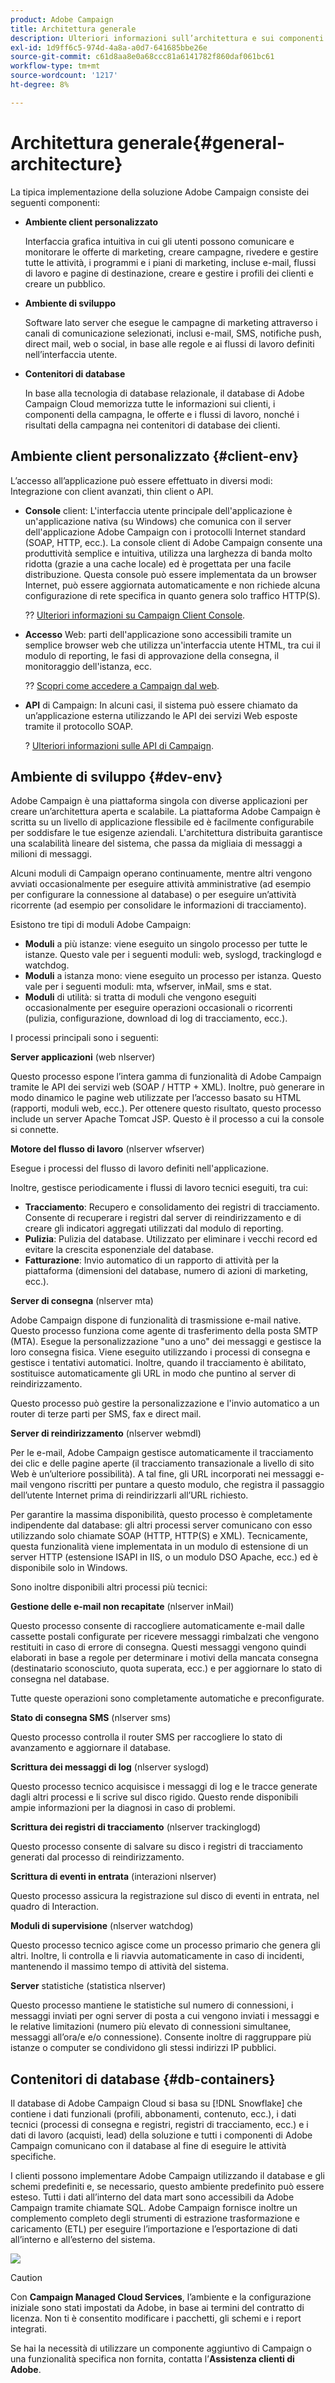 ```yaml
---
product: Adobe Campaign
title: Architettura generale
description: Ulteriori informazioni sull’architettura e sui componenti di Campaign
exl-id: 1d9ff6c5-974d-4a8a-a0d7-641685bbe26e
source-git-commit: c61d8aa8e0a68ccc81a6141782f860daf061bc61
workflow-type: tm+mt
source-wordcount: '1217'
ht-degree: 8%

---
```


# Architettura generale{#general-architecture}

La tipica implementazione della soluzione Adobe Campaign consiste dei seguenti componenti:

* **Ambiente client personalizzato**

   Interfaccia grafica intuitiva in cui gli utenti possono comunicare e monitorare le offerte di marketing, creare campagne, rivedere e gestire tutte le attività, i programmi e i piani di marketing, incluse e-mail, flussi di lavoro e pagine di destinazione, creare e gestire i profili dei clienti e creare un pubblico.

* **Ambiente di sviluppo**

   Software lato server che esegue le campagne di marketing attraverso i canali di comunicazione selezionati, inclusi e-mail, SMS, notifiche push, direct mail, web o social, in base alle regole e ai flussi di lavoro definiti nell’interfaccia utente.

* **Contenitori di database**

   In base alla tecnologia di database relazionale, il database di Adobe Campaign Cloud memorizza tutte le informazioni sui clienti, i componenti della campagna, le offerte e i flussi di lavoro, nonché i risultati della campagna nei contenitori di database dei clienti.

## Ambiente client personalizzato {#client-env}

L’accesso all’applicazione può essere effettuato in diversi modi: Integrazione con client avanzati, thin client o API.

* **Console** client: L&#39;interfaccia utente principale dell&#39;applicazione è un&#39;applicazione nativa (su Windows) che comunica con il server dell&#39;applicazione Adobe Campaign con i protocolli Internet standard (SOAP, HTTP, ecc.). La console client di Adobe Campaign consente una produttività semplice e intuitiva, utilizza una larghezza di banda molto ridotta (grazie a una cache locale) ed è progettata per una facile distribuzione. Questa console può essere implementata da un browser Internet, può essere aggiornata automaticamente e non richiede alcuna configurazione di rete specifica in quanto genera solo traffico HTTP(S).

   ?? [Ulteriori informazioni su Campaign Client Console](../start/connect.md).

* **Accesso** Web: parti dell&#39;applicazione sono accessibili tramite un semplice browser web che utilizza un&#39;interfaccia utente HTML, tra cui il modulo di reporting, le fasi di approvazione della consegna, il monitoraggio dell&#39;istanza, ecc.

   ?? [Scopri come accedere a Campaign dal web](../start/connect.md).

* **API** di Campaign: In alcuni casi, il sistema può essere chiamato da un’applicazione esterna utilizzando le API dei servizi Web esposte tramite il protocollo SOAP.

   ? [Ulteriori informazioni sulle API di Campaign](../dev/api.md).

## Ambiente di sviluppo {#dev-env}

Adobe Campaign è una piattaforma singola con diverse applicazioni per creare un’architettura aperta e scalabile. La piattaforma Adobe Campaign è scritta su un livello di applicazione flessibile ed è facilmente configurabile per soddisfare le tue esigenze aziendali. L&#39;architettura distribuita garantisce una scalabilità lineare del sistema, che passa da migliaia di messaggi a milioni di messaggi.

Alcuni moduli di Campaign operano continuamente, mentre altri vengono avviati occasionalmente per eseguire attività amministrative (ad esempio per configurare la connessione al database) o per eseguire un’attività ricorrente (ad esempio per consolidare le informazioni di tracciamento).

Esistono tre tipi di moduli Adobe Campaign:

* **Moduli** a più istanze: viene eseguito un singolo processo per tutte le istanze. Questo vale per i seguenti moduli: web, syslogd, trackinglogd e watchdog.
* **Moduli** a istanza mono: viene eseguito un processo per istanza. Questo vale per i seguenti moduli: mta, wfserver, inMail, sms e stat.
* **Moduli** di utilità: si tratta di moduli che vengono eseguiti occasionalmente per eseguire operazioni occasionali o ricorrenti (pulizia, configurazione, download di log di tracciamento, ecc.).

I processi principali sono i seguenti:

**Server applicazioni**  (web nlserver)

Questo processo espone l’intera gamma di funzionalità di Adobe Campaign tramite le API dei servizi web (SOAP / HTTP + XML). Inoltre, può generare in modo dinamico le pagine web utilizzate per l’accesso basato su HTML (rapporti, moduli web, ecc.). Per ottenere questo risultato, questo processo include un server Apache Tomcat JSP. Questo è il processo a cui la console si connette.

**Motore del flusso di lavoro**  (nlserver wfserver)

Esegue i processi del flusso di lavoro definiti nell&#39;applicazione.

Inoltre, gestisce periodicamente i flussi di lavoro tecnici eseguiti, tra cui:

* **Tracciamento**: Recupero e consolidamento dei registri di tracciamento. Consente di recuperare i registri dal server di reindirizzamento e di creare gli indicatori aggregati utilizzati dal modulo di reporting.
* **Pulizia**: Pulizia del database. Utilizzato per eliminare i vecchi record ed evitare la crescita esponenziale del database.
* **Fatturazione**: Invio automatico di un rapporto di attività per la piattaforma (dimensioni del database, numero di azioni di marketing, ecc.).

**Server di consegna**  (nlserver mta)

Adobe Campaign dispone di funzionalità di trasmissione e-mail native. Questo processo funziona come agente di trasferimento della posta SMTP (MTA). Esegue la personalizzazione &quot;uno a uno&quot; dei messaggi e gestisce la loro consegna fisica. Viene eseguito utilizzando i processi di consegna e gestisce i tentativi automatici. Inoltre, quando il tracciamento è abilitato, sostituisce automaticamente gli URL in modo che puntino al server di reindirizzamento.

Questo processo può gestire la personalizzazione e l&#39;invio automatico a un router di terze parti per SMS, fax e direct mail.

**Server di reindirizzamento**  (nlserver webmdl)

Per le e-mail, Adobe Campaign gestisce automaticamente il tracciamento dei clic e delle pagine aperte (il tracciamento transazionale a livello di sito Web è un’ulteriore possibilità). A tal fine, gli URL incorporati nei messaggi e-mail vengono riscritti per puntare a questo modulo, che registra il passaggio dell’utente Internet prima di reindirizzarli all’URL richiesto.

Per garantire la massima disponibilità, questo processo è completamente indipendente dal database: gli altri processi server comunicano con esso utilizzando solo chiamate SOAP (HTTP, HTTP(S) e XML). Tecnicamente, questa funzionalità viene implementata in un modulo di estensione di un server HTTP (estensione ISAPI in IIS, o un modulo DSO Apache, ecc.) ed è disponibile solo in Windows.

Sono inoltre disponibili altri processi più tecnici:

**Gestione delle e-mail non recapitate**  (nlserver inMail)

Questo processo consente di raccogliere automaticamente e-mail dalle cassette postali configurate per ricevere messaggi rimbalzati che vengono restituiti in caso di errore di consegna. Questi messaggi vengono quindi elaborati in base a regole per determinare i motivi della mancata consegna (destinatario sconosciuto, quota superata, ecc.) e per aggiornare lo stato di consegna nel database.

Tutte queste operazioni sono completamente automatiche e preconfigurate.

**Stato di consegna SMS**  (nlserver sms)

Questo processo controlla il router SMS per raccogliere lo stato di avanzamento e aggiornare il database.

**Scrittura dei messaggi di log**  (nlserver syslogd)

Questo processo tecnico acquisisce i messaggi di log e le tracce generate dagli altri processi e li scrive sul disco rigido. Questo rende disponibili ampie informazioni per la diagnosi in caso di problemi.

**Scrittura dei registri di tracciamento**  (nlserver trackinglogd)

Questo processo consente di salvare su disco i registri di tracciamento generati dal processo di reindirizzamento.

**Scrittura di eventi in entrata**  (interazioni nlserver)

Questo processo assicura la registrazione sul disco di eventi in entrata, nel quadro di Interaction.

**Moduli di supervisione**  (nlserver watchdog)

Questo processo tecnico agisce come un processo primario che genera gli altri. Inoltre, li controlla e li riavvia automaticamente in caso di incidenti, mantenendo il massimo tempo di attività del sistema.

**Server**  statistiche (statistica nlserver)

Questo processo mantiene le statistiche sul numero di connessioni, i messaggi inviati per ogni server di posta a cui vengono inviati i messaggi e le relative limitazioni (numero più elevato di connessioni simultanee, messaggi all’ora/e e/o connessione). Consente inoltre di raggruppare più istanze o computer se condividono gli stessi indirizzi IP pubblici.

## Contenitori di database {#db-containers}

Il database di Adobe Campaign Cloud si basa su [!DNL Snowflake] che contiene i dati funzionali (profili, abbonamenti, contenuto, ecc.), i dati tecnici (processi di consegna e registri, registri di tracciamento, ecc.) e i dati di lavoro (acquisti, lead) della soluzione e tutti i componenti di Adobe Campaign comunicano con il database al fine di eseguire le attività specifiche.

I clienti possono implementare Adobe Campaign utilizzando il database e gli schemi predefiniti e, se necessario, questo ambiente predefinito può essere esteso. Tutti i dati all’interno del data mart sono accessibili da Adobe Campaign tramite chiamate SQL. Adobe Campaign fornisce inoltre un complemento completo degli strumenti di estrazione trasformazione e caricamento (ETL) per eseguire l’importazione e l’esportazione di dati all’interno e all’esterno del sistema.

![](assets/data-flow-diagram.png)


>[!CAUTION]
>
>Con **Campaign Managed Cloud Services**, l’ambiente e la configurazione iniziale sono stati impostati da Adobe, in base ai termini del contratto di licenza. Non ti è consentito modificare i pacchetti, gli schemi e i report integrati.
>
>Se hai la necessità di utilizzare un componente aggiuntivo di Campaign o una funzionalità specifica non fornita, contatta l’**Assistenza clienti di Adobe**.